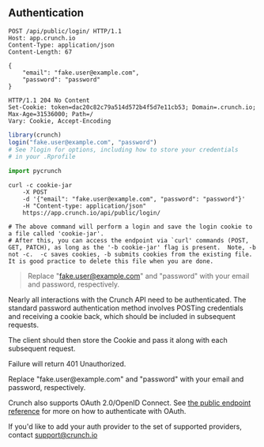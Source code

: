 ## Authentication

```http
POST /api/public/login/ HTTP/1.1
Host: app.crunch.io
Content-Type: application/json
Content-Length: 67

{
    "email": "fake.user@example.com",
    "password": "password"
}
```

```http
HTTP/1.1 204 No Content
Set-Cookie: token=dac20c82c79a514d572b4f5d7e11cb53; Domain=.crunch.io; Max-Age=31536000; Path=/
Vary: Cookie, Accept-Encoding

```

```r
library(crunch)
login("fake.user@example.com", "password")
# See ?login for options, including how to store your credentials 
# in your .Rprofile
```

```python
import pycrunch
```

```shell
curl -c cookie-jar 
    -X POST 
    -d '{"email": "fake.user@example.com", "password": "password"}' 
    -H "Content-type: application/json"
    https://app.crunch.io/api/public/login/

# The above command will perform a login and save the login cookie to a file called 'cookie-jar'.
# After this, you can access the endpoint via `curl' commands (POST, GET, PATCH), as long as the '-b cookie-jar' flag is present.  Note, -b not -c.  -c saves cookies, -b submits cookies from the existing file. It is good practice to delete this file when you are done.
```

> Replace "fake.user@example.com" and "password" with your email and password, respectively.

Nearly all interactions with the Crunch API need to be authenticated. The standard password authentication method involves POSTing credentials and receiving a cookie back, which should be included in subsequent requests.

The client should then store the Cookie and pass it along with each subsequent request.

Failure will return 401 Unauthorized.

<aside class="notice">
Replace "fake.user@example.com" and "password" with your email and password, respectively.
</aside>

Crunch also supports OAuth 2.0/OpenID Connect. See [the public endpoint reference](#public) for more on how to authenticate with OAuth. 

If you'd like to add your auth provider to the set of supported providers, contact [support@crunch.io](mailto:support@crunch.io)
